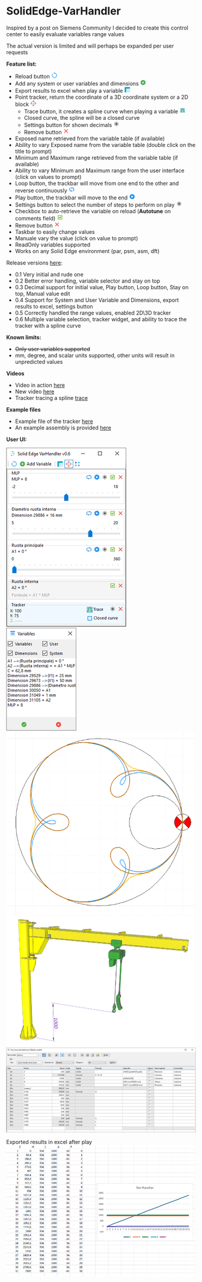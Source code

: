 # SolidEdge-VarHandler

Inspired by a post on Siemens Community I decided to create this control center to easily evaluate variables range values

The actual version is limited and will perhaps be expanded per user requests


**Feature list:**
- Reload button ![Autotune](./Resources/icons8_replay_16.png)
- Add any system or user variables and dimensions ![Add](./Resources/icons8_add_16.png)
- Export results to excel when play a variable ![Excel](./Resources/icons8_data_sheet_16_extended.png)
- Point tracker, return the coordinate of a 3D coordinate system or a 2D block ![Tracker](./Resources/icons8_center_of_gravity_16_edited.png)
  - Trace button, it creates a spline curve when playing a variable ![Trace](./Resources/icons8_plot_16.png)
  - Closed curve, the spline will be a closed curve
  - Settings button for shown decimals ![settings](./Resources/icons8_settings_16.png)
  - Remove button ![Autotune](./Resources/icons8_close_16.png)
- Exposed name retrieved from the variable table (if available)
- Ability to vary Exposed name from the variable table (double click on the title to prompt)
- Minimum and Maximum range retrieved from the variable table (if available)
- Ability to vary Minimum and Maximum range from the user interface (click on values to prompt)
- Loop button, the trackbar will move from one end to the other and reverse continuously ![Autotune](./Resources/icons8_repeat_16.png)
- Play button, the trackbar will move to the end ![Autotune](./Resources/icons8_circled_play_16.png)
- Settings button to select the number of steps to perform on play ![settings](./Resources/icons8_settings_16.png)
- Checkbox to auto-retrieve the variable on reload (**Autotune** on comments field) ![Autotune](./Resources/icons8_checked_checkbox_16.png)
- Remove button ![Autotune](./Resources/icons8_close_16.png)
- Taskbar to easily change values
- Manuale vary the value (click on value to prompt)
- ReadOnly variables supported
- Works on any Solid Edge environment (par, psm, asm, dft)


Release versions [here](https://github.com/farfilli/SolidEdge-VarHandler/releases):
- 0.1 Very initial and rude one
- 0.2 Better error handling, variable selector and stay on top
- 0.3 Decimal support for initial value, Play button, Loop button, Stay on top, Manual value edit
- 0.4 Support for System and User Variable and Dimensions, export results to excel, settings button
- 0.5 Correctly handled the range values, enabled 2D\3D tracker
- 0.6 Multiple variable selection, tracker widget, and ability to trace the tracker with a spline curve
  
**Known limits:**
- ~~Only user variables supported~~
- mm, degree, and scalar units supported, other units will result in unpredicted values

**Videos**
- Video in action [here](https://www.youtube.com/watch?v=krcpQPdgGos&t=3s&ab_channel=FrancescoArfilli)
- New video [here](https://www.youtube.com/watch?v=krcpQPdgGos&t=3s&ab_channel=FrancescoArfilli)
- Tracker tracing a spline [trace](https://www.youtube.com/watch?v=YH6zwButRlo&ab_channel=FrancescoArfilli)

**Example files**
- Example file of the tracker [here](./2DVarHandler.zip)
- An example assembly is provided [here](./Crane.zip)

**User UI:**

![MainForm](./MainForm.png)
![Variable selector](./VarSelector.png)
![Trace](./2DTracker.png)
![Crane](./Crane.png)
![Variable table](./VarTable.png)

Exported results in excel after play
![export](./export.png)
